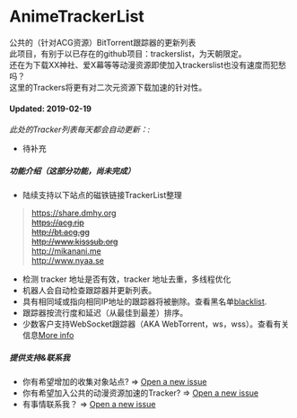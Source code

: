 # AnimeTrackerList
公共的（针对ACG资源）BitTorrent跟踪器的更新列表  
此项目，有别于以已存在的github项目：trackerslist，为天朝限定。  
还在为下载XX神社、爱X幕等等动漫资源即使加入trackerslist也没有速度而犯愁吗？  
这里的Trackers将更有对二次元资源下载加速的针对性。

#### Updated: 2019-02-19
*此处的Tracker列表每天都会自动更新：:*

* 待补充

##### 功能介绍（这部分功能，尚未完成）
* 陆续支持以下站点的磁铁链接TrackerList整理
> https://share.dmhy.org  
> ~~https://acg.rip~~  
> ~~http://bt.acg.gg~~  
> ~~http://www.kisssub.org~~  
> http://mikanani.me  
> http://www.nyaa.se  
* 检测 tracker 地址是否有效，tracker 地址去重，多线程优化
* 机器人会自动检查跟踪器并更新列表。
* 具有相同域或指向相同IP地址的跟踪器将被删除。查看黑名单[blacklist](https://github.com/DeSireFire/animeTrackerList).
* 跟踪器按流行度和延迟（从最佳到最差）排序。
* 少数客户支持WebSocket跟踪器（AKA WebTorrent，ws，wss）。查看有关信息[More info](https://github.com/DeSireFire/animeTrackerList)

##### 提供支持&联系我
* 你有希望增加的收集对象站点? => [Open a new issue](https://github.com/DeSireFire/animeTrackerList/issues/new)
* 你有希望加入公共的动漫资源加速的Tracker? => [Open a new issue](https://github.com/DeSireFire/animeTrackerList/issues/new)
* 有事情联系我？ => [Open a new issue](https://github.com/DeSireFire/animeTrackerList/issues/new)
